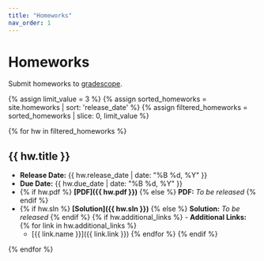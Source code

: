 ```yaml
---
title: "Homeworks"
nav_order: 1
---
```


# Homeworks

Submit homeworks to [gradescope](https://canvas.mit.edu/courses/28217/external_tools/369).

{% assign limit_value = 3 %}  <!-- Set this to the number of hws to display-->
{% assign sorted_homeworks = site.homeworks | sort: 'release_date' %}
{% assign filtered_homeworks = sorted_homeworks | slice: 0, limit_value %}

<!-- Debugging output -->
<!-- <p>Limit Value: {{ limit_value }}</p>
<p>Total Items: {{ total_items }}</p>
<p>Start Index: {{ start_index }}</p> -->
<!-- <p>Sorted Homeworks:</p>
<pre>{{ sorted_homeworks | inspect }}</pre> -->
<!-- <p>Filtered Homeworks:</p>
<pre>{{ filtered_homeworks |inspect }}</pre> -->

{% for hw in filtered_homeworks %}
## {{ hw.title }}

- **Release Date:** {{ hw.release_date | date: "%B %d, %Y" }}
- **Due Date:** {{ hw.due_date | date: "%B %d, %Y" }}
- {% if hw.pdf %} **[PDF]({{ hw.pdf }})** {% else %} **PDF:** *To be released* {% endif %}
- {% if hw.sln %} **[Solution]({{ hw.sln }})** {% else %} **Solution:** *To be released* {% endif %}
{% if hw.additional_links %} - **Additional Links:** {% for link in hw.additional_links %} 
    - [{{ link.name }}]({{ link.link }}) {% endfor %} {% endif %}

{% endfor %}

<!-- - {% if hw.gradescope_link %} **[Submit to Gradescope]({{ hw.gradescope_link }})** {% else %} **Submit to Gradescope:** *To be released* {% endif %} -->